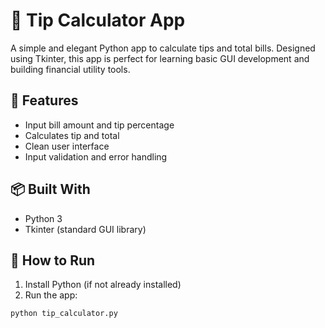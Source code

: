 # 💸 Tip Calculator App

A simple and elegant Python app to calculate tips and total bills. Designed using Tkinter, this app is perfect for learning basic GUI development and building financial utility tools.

## 🔧 Features
- Input bill amount and tip percentage
- Calculates tip and total
- Clean user interface
- Input validation and error handling

## 📦 Built With
- Python 3
- Tkinter (standard GUI library)

## 🚀 How to Run
1. Install Python (if not already installed)
2. Run the app:
```bash
python tip_calculator.py
